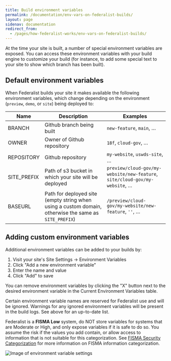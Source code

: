 ```yaml
---
title: Build environment variables
permalink: /documentation/env-vars-on-federalist-builds/
layout: page
sidenav: documentation
redirect_from:
  - /pages/how-federalist-works/env-vars-on-federalist-builds/
---
```


At the time your site is built, a number of special environment variables are exposed. You can access these environment variables with your build engine to customize your build (for instance, to add some special text to your site to show which branch has been built).


## Default environment variables

When Federalist builds your site it makes available the following environment variables, which change depending on the environment (`preview`, `demo`, or `site`) being deployed to:

Name|Description|Examples
---|---|---
BRANCH|Github branch being built|`new-feature`, `main`, …
OWNER|Owner of Github repository|`18f`, `cloud-gov`, …
REPOSITORY|Github repository|`my-website`, `uswds-site`, …
SITE_PREFIX|Path of s3 bucket in which your site will be deployed|`preview/cloud-gov/my-website/new-feature`, `site/cloud-gov/my-website`, …
BASEURL|Path for deployed site (empty string when using a custom domain, otherwise the same as `SITE_PREFIX`)|`/preview/cloud-gov/my-website/new-feature`, `''`, …

## Adding custom environment variables

Additional environment variables can be added to your builds by:
1. Visit your site's Site Settings -> Environment Variables
2. Click "Add a new environment variable"
3. Enter the name and value
4. Click "Add" to save

You can remove environment variables by clicking the "X" button next to the desired environment variable in the Current Environment Variables table.

Certain environment variable names are reserved for Federalist use and will be ignored. Warnings for any ignored environment variables will be present in the build logs. See above for an up-to-date list.

Federalist is a **FISMA Low** system, do NOT store variables for systems that are Moderate or High, and only expose variables if it is safe to do so. You assume the risk if the values you add contain, or allow access to information that is not suitable for this categorization. See [FISMA Security Categorization](https://csrc.nist.gov/Projects/Risk-Management/Risk-Management-Framework-(RMF)-Overview/Security-Categorization) for more information on FISMA information categorization.

![Image of environment variable settings]({{site.baseurl}}/assets/images/env-vars.png)
